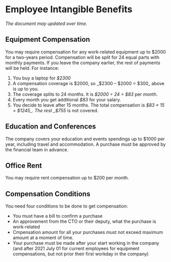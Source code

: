 # Employee Intangible Benefits

_The document may updated over time._


## Equipment Compensation


You may require compensation for any work-related equipment up to $2000 for a two-years period. Compensation will be split for 24 equal parts with monthly payments. If you leave the company earlier, the rest of payments will be held.
For instance:
1.	You buy a laptop for _$2300_
2.	A compensation coverage is $2000, so _$2300 – $2000 = $300_ above is up to you.
3.	The coverage splits to 24 months. It is _$2000 ÷ 24 = $83_ per month.
4.	Every month you get additional _$83_ for your salary.
5.	You decide to leave after 15 months. The total compensation is _$83 × 15 = $1245_. The rest _$755_ is not covered.


## Education and Conferences

The company covers your education and events spendings up to $1000 per year, including travel and accommodation. A purchase must be approved by the financial team in advance.


## Office Rent

You may require rent compensation up to $200 per month.


## Compensation Conditions

You need four conditions to be done to get compensation:
* You must have a bill to confirm a purchase
* An approvement from the CTO or their deputy, what the purchase is work-related
* Cmpensation amount for all your purchases must not exceed maximum amount at a moment of time.
* Your purchase must be made after your start working in the company (and after 2021 July 01 for current employees for equipment compensations, but not prior their first workday in the company)
